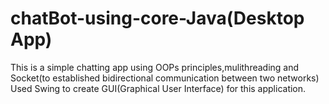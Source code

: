 # chatBot-using-core-Java(Desktop App)



 This is a simple chatting app using OOPs principles,mulithreading and Socket(to established bidirectional communication between two networks)
 Used Swing to create GUI(Graphical User Interface) for this application.



